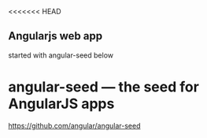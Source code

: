 <<<<<<< HEAD

Angularjs web app
-------------------
started with angular-seed below

# angular-seed — the seed for AngularJS apps

https://github.com/angular/angular-seed

